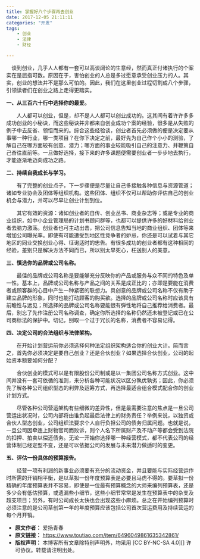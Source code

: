```yaml
---
title: 掌握好八个步骤再去创业
date: 2017-12-05 21:11:11
categories: "开发"
tags:
	- 创业
	- 法律
	- 财经

---
```


　谈到创业，几乎人人都有一套可以高谈阔论的生意经，然而真正付诸执行的个案实在是屈指可数。原因在于，害怕创业的人总是多过愿意承受创业压力的人。其实，创业的想法并不是那么可怕的。因此，我们在这里创业过程切割成八个步骤，引领读者们在创业之路上走得更踏实。

**一、从三百六十行中选择你的最爱。**

　　人人都可以创业，但是，却不是人人都可以创业成功的。这其间有着许许多多成功创业的小秘诀，而这些秘诀并非都来自创业成功个案的经验，很多是从失败的例子中去反省、领悟而来的。综合这些经验谈，创业者首先必须做的便是决定要从事哪一种行业，哪一类项目？在你下决定之前，最好先为自己作个小小的测验，了解自己在哪方面较有创意、潜力；哪方面的事业较能吸引自己的注意力、并鞭策自己奋往直前等。一旦做好选择，接下来的许多课题便需要创业者一步步地去执行，才能逐渐地迈向成功之路。

**二、持续自我成长与学习。**

　　有了完整的创业点子，下一步骤便是尽量让自己多接触各种信息与资源管道；诸如专业协会及团体等组织机构。这些团体、组织不仅可以帮助你评估自己的创业机会与潜力，并可以尽早让创业计划到位。

　　其它有效的资源：诸如创业者的自传、创业丛书、商业杂志等；或是专业的商业组织，如中小企业管理局的计划书顾问群等，也都可以提供许多的好材料给创业者去脑力激荡。创业者也可主动出击，把公司信息告知当地的商业组织、团体等来增加公司曝光率。即使有可能遭受到地区性竞争者的妒忌，你还是可以试着与其它地区的同业交换创业心得、征询适时的忠告。有很多成功的创业者都有这种相同的经验，差别只是解决方法不同而已，所以别太早死心，枉送别人的美意。

**三、慎选你的品牌或公司名称。**

　　最佳的品牌或公司名称是要能够充分反映你的产品或服务与众不同的特色及单一性。基本上，品牌或公司名称与产品之间的关系是成正比的；亦即是要能在消费者或顾客群的心目中产生一种紧密的联想力。具创意的品牌或公司名称不仅有助于建立品牌的形象，同时也能打动顾客的购买欲。选择的品牌或公司名称时应该具有前瞻性与远见；所选择的品牌或公司名称要能很有弹性地将自己推荐给消费者。最后，别忘了先作注册公司名称调查，确定你所选择的名称仍然还未被登记或已在公司商标法的保护中。切记，别取一个过于冗长的名称，消费者不容易记得。

**四、决定公司的合法组织与法律架构。**

　　在开始计划营运前你必须选择何种法定组织架构适合你的创业大计。简而言之，首先你必须决定是要自己创业？还是合伙创业？如果选择合伙创业，公司的起始资本额要如何分配？

　　合伙创业的模式可以是有限股份公司制或是以一集团公司名称方式创业。这中间并没有一套可依循的准则，来分析各种可能状况以区分孰优孰劣；因此，你必须先了解各种公司组织型态的利弊及运筹方式，再选择最适合组合模式配合你的创业计划方式。

　　尽管各种公司营运架构有些细微的差异性，但是最需要注意的焦点是一旦公司营运出状况时，公司内部将由谁负起最后法律上的财务责任？举例来说，以独资或合伙人型态创业，公司组织法要求个人自行负担公司的债务归属问题。也就是说，一旦公司因牵连上财物官司而败诉，则个人名下所属财产及不动产等都会受到法院的扣押、拍卖以偿还债务。无论一开始你选择哪一种经营模式，都不代表公司的经营体制已经定型不变，还是可以依据公司的发展与未来潜力做适时的变更。

**五、评估一份具体的预算报告。**

　　经营一项有利润的新事业必须要有充分的流动资金，并且要能与实际经营运作时所需的开销相平衡，是以草拟一份年度预算表是必要且马虎不得的。要草拟一份精确的年度预算表并不容易，即使是一位最有预算概念的大师来编列预算表，还是多少会有低估预算，或遗漏些小细节，这些小细节常常是发生在预算表中的杂支及超支项目；另外，有时公司成长太快也会出现这些小麻烦。总之在开始编列预算时必须注意的是公司草创第一年的年度预算应该包括公司首次营运费用及持续营运的每个月开销。
 *  **原文作者：** 爱扬青春
 *  **原文链接：** https://www.toutiao.com/item/6496049861635342861/
 *  **版权声明：** 本博客所有文章除特别声明外，均采用 [CC BY-NC-SA 4.0][] 许可协议。转载请注明出处。
